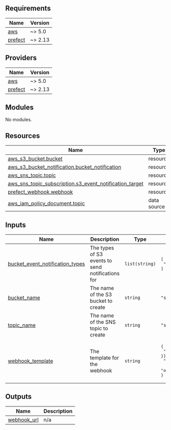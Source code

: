 <!-- BEGIN_TF_DOCS -->
## Requirements

| Name | Version |
|------|---------|
| <a name="requirement_aws"></a> [aws](#requirement\_aws) | ~> 5.0 |
| <a name="requirement_prefect"></a> [prefect](#requirement\_prefect) | ~> 2.13 |

## Providers

| Name | Version |
|------|---------|
| <a name="provider_aws"></a> [aws](#provider\_aws) | ~> 5.0 |
| <a name="provider_prefect"></a> [prefect](#provider\_prefect) | ~> 2.13 |

## Modules

No modules.

## Resources

| Name | Type |
|------|------|
| [aws_s3_bucket.bucket](https://registry.terraform.io/providers/hashicorp/aws/latest/docs/resources/s3_bucket) | resource |
| [aws_s3_bucket_notification.bucket_notification](https://registry.terraform.io/providers/hashicorp/aws/latest/docs/resources/s3_bucket_notification) | resource |
| [aws_sns_topic.topic](https://registry.terraform.io/providers/hashicorp/aws/latest/docs/resources/sns_topic) | resource |
| [aws_sns_topic_subscription.s3_event_notification_target](https://registry.terraform.io/providers/hashicorp/aws/latest/docs/resources/sns_topic_subscription) | resource |
| [prefect_webhook.webhook](https://registry.terraform.io/providers/prefecthq/prefect/latest/docs/resources/webhook) | resource |
| [aws_iam_policy_document.topic](https://registry.terraform.io/providers/hashicorp/aws/latest/docs/data-sources/iam_policy_document) | data source |

## Inputs

| Name | Description | Type | Default | Required |
|------|-------------|------|---------|:--------:|
| <a name="input_bucket_event_notification_types"></a> [bucket\_event\_notification\_types](#input\_bucket\_event\_notification\_types) | The types of S3 events to send notifications for | `list(string)` | <pre>[<br/>  "s3:ObjectCreated:*"<br/>]</pre> | no |
| <a name="input_bucket_name"></a> [bucket\_name](#input\_bucket\_name) | The name of the S3 bucket to create | `string` | `"s3-event-notification-bucket"` | no |
| <a name="input_topic_name"></a> [topic\_name](#input\_topic\_name) | The name of the SNS topic to create | `string` | `"s3-event-notification-topic"` | no |
| <a name="input_webhook_template"></a> [webhook\_template](#input\_webhook\_template) | The template for the webhook | `string` | <pre>{<br/>  "bucket_name": "{{ body.Records[0].s3.bucket.name }}",<br/>  "event_type": "{{ body.Records[0].eventType }}",<br/>  "object_key": "{{ body.Records[0].s3.object.key }}"<br/>}</pre> | no |

## Outputs

| Name | Description |
|------|-------------|
| <a name="output_webhook_url"></a> [webhook\_url](#output\_webhook\_url) | n/a |
<!-- END_TF_DOCS -->